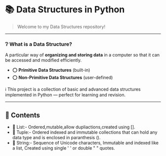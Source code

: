 # 📚 Data Structures in Python

> Welcome to my Data Structures repository!

---

### ❔ What is a Data Structure?

A particular way of **organizing and storing data** in a computer so that it can be accessed and modified efficiently.

- ⭕ **Primitive Data Structures** (built-in) 
- ⭕ **Non-Primitive Data Structures** (user-defined)

ℹ️ This project is a collection of basic and advanced data structures implemented in Python — perfect for learning and revision.

---

## 📂 Contents

- 🔹 List:-
Ordered,mutable,allow dupliactions,created using [].
- 🔹 Tuple:-
Ordered indexed and immutable collections that can hold any data type and is enclosed in paranthesis ().
- 🔹 String:-
Sequence of Unicode characters, Immutable and indexed like a list, Created using single ' ' or double " " quotes.
